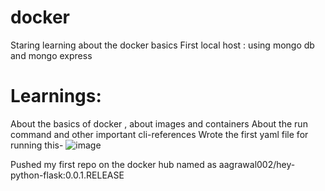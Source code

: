 # docker
Staring learning about the docker basics
First local host : using mongo db and mongo express

# Learnings:
About the basics of docker , about images and containers
About the run command and other important cli-references
Wrote the first yaml file for running this-
![image](https://github.com/user-attachments/assets/31063972-e6a9-4bff-9afa-0c1c1fab8a60)

Pushed my first repo on the docker hub named as aagrawal002/hey-python-flask:0.0.1.RELEASE


